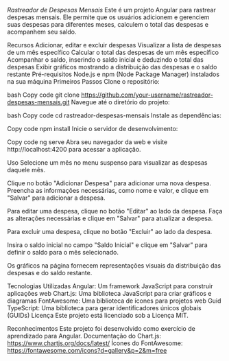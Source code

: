 *Rastreador de Despesas Mensais*
Este é um projeto Angular para rastrear despesas mensais. Ele permite que os usuários adicionem e gerenciem suas despesas para diferentes meses, calculem o total das despesas e acompanhem seu saldo.

Recursos
Adicionar, editar e excluir despesas
Visualizar a lista de despesas de um mês específico
Calcular o total das despesas de um mês específico
Acompanhar o saldo, inserindo o saldo inicial e deduzindo o total das despesas
Exibir gráficos mostrando a distribuição das despesas e o saldo restante
Pré-requisitos
Node.js e npm (Node Package Manager) instalados na sua máquina
Primeiros Passos
Clone o repositório:

bash
Copy code
git clone https://github.com/your-username/rastreador-despesas-mensais.git
Navegue até o diretório do projeto:

bash
Copy code
cd rastreador-despesas-mensais
Instale as dependências:

Copy code
npm install
Inicie o servidor de desenvolvimento:

Copy code
ng serve
Abra seu navegador da web e visite http://localhost:4200 para acessar a aplicação.

Uso
Selecione um mês no menu suspenso para visualizar as despesas daquele mês.

Clique no botão "Adicionar Despesa" para adicionar uma nova despesa. Preencha as informações necessárias, como nome e valor, e clique em "Salvar" para adicionar a despesa.

Para editar uma despesa, clique no botão "Editar" ao lado da despesa. Faça as alterações necessárias e clique em "Salvar" para atualizar a despesa.

Para excluir uma despesa, clique no botão "Excluir" ao lado da despesa.

Insira o saldo inicial no campo "Saldo Inicial" e clique em "Salvar" para definir o saldo para o mês selecionado.

Os gráficos na página fornecem representações visuais da distribuição das despesas e do saldo restante.

Tecnologias Utilizadas
Angular: Um framework JavaScript para construir aplicações web
Chart.js: Uma biblioteca JavaScript para criar gráficos e diagramas
FontAwesome: Uma biblioteca de ícones para projetos web
Guid TypeScript: Uma biblioteca para gerar identificadores únicos globais (GUIDs)
Licença
Este projeto está licenciado sob a Licença MIT.

Reconhecimentos
Este projeto foi desenvolvido como exercício de aprendizado para Angular.
Documentação do Chart.js: https://www.chartjs.org/docs/latest/
Ícones do FontAwesome: https://fontawesome.com/icons?d=gallery&p=2&m=free



